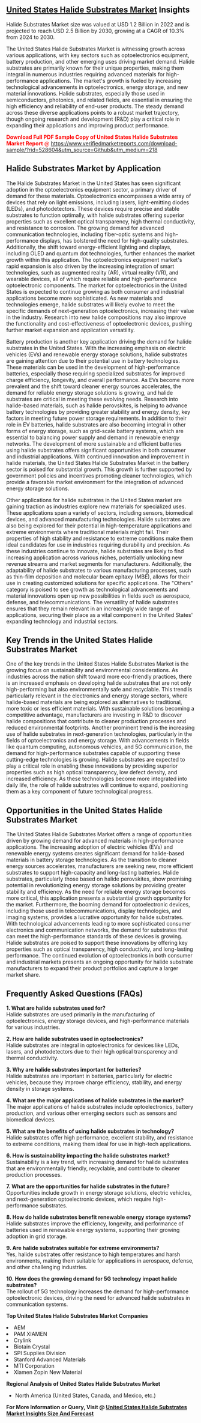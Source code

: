 <h2><a href="https://www.verifiedmarketreports.com/download-sample/?rid=528604&amp;utm_source=Github&amp;utm_medium=218" target="_blank">United States Halide Substrates Market</a> Insights</h2><p>Halide Substrates Market size was valued at USD 1.2 Billion in 2022 and is projected to reach USD 2.5 Billion by 2030, growing at a CAGR of 10.3% from 2024 to 2030.</p><p><p>The United States Halide Substrates Market is witnessing growth across various applications, with key sectors such as optoelectronics equipment, battery production, and other emerging uses driving market demand. Halide substrates are primarily known for their unique properties, making them integral in numerous industries requiring advanced materials for high-performance applications. The market's growth is fueled by increasing technological advancements in optoelectronics, energy storage, and new material innovations. Halide substrates, especially those used in semiconductors, photonics, and related fields, are essential in ensuring the high efficiency and reliability of end-user products. The steady demand across these diverse applications points to a robust market trajectory, though ongoing research and development (R&D) play a critical role in expanding their applications and improving product performance. <p><span class=""><span style="color: #ff0000;"><strong>Download Full PDF Sample Copy of United States Halide Substrates Market Report</strong> @ </span><a href="https://www.verifiedmarketreports.com/download-sample/?rid=528604&amp;utm_source=Github&amp;utm_medium=218" target="_blank">https://www.verifiedmarketreports.com/download-sample/?rid=528604&amp;utm_source=Github&amp;utm_medium=218</a></span></p></p> <h2>Halide Substrates Market by Application</h2> <p>The Halide Substrates Market in the United States has seen significant adoption in the optoelectronics equipment sector, a primary driver of demand for these materials. Optoelectronics encompasses a wide array of devices that rely on light emissions, including lasers, light-emitting diodes (LEDs), and photodetectors. These devices require precise and stable substrates to function optimally, with halide substrates offering superior properties such as excellent optical transparency, high thermal conductivity, and resistance to corrosion. The growing demand for advanced communication technologies, including fiber-optic systems and high-performance displays, has bolstered the need for high-quality substrates. Additionally, the shift toward energy-efficient lighting and displays, including OLED and quantum dot technologies, further enhances the market growth within this application. The optoelectronics equipment market's rapid expansion is also driven by the increasing integration of smart technologies, such as augmented reality (AR), virtual reality (VR), and wearable devices, all of which require reliable and high-performance optoelectronic components. The market for optoelectronics in the United States is expected to continue growing as both consumer and industrial applications become more sophisticated. As new materials and technologies emerge, halide substrates will likely evolve to meet the specific demands of next-generation optoelectronics, increasing their value in the industry. Research into new halide compositions may also improve the functionality and cost-effectiveness of optoelectronic devices, pushing further market expansion and application versatility. <p>Battery production is another key application driving the demand for halide substrates in the United States. With the increasing emphasis on electric vehicles (EVs) and renewable energy storage solutions, halide substrates are gaining attention due to their potential use in battery technologies. These materials can be used in the development of high-performance batteries, especially those requiring specialized substrates for improved charge efficiency, longevity, and overall performance. As EVs become more prevalent and the shift toward cleaner energy sources accelerates, the demand for reliable energy storage solutions is growing, and halide substrates are critical in meeting these evolving needs. Research into halide-based materials, such as halide perovskites, is helping to advance battery technologies by providing greater stability and energy density, key factors in meeting future power storage requirements. In addition to their role in EV batteries, halide substrates are also becoming integral in other forms of energy storage, such as grid-scale battery systems, which are essential to balancing power supply and demand in renewable energy networks. The development of more sustainable and efficient batteries using halide substrates offers significant opportunities in both consumer and industrial applications. With continued innovation and improvement in halide materials, the United States Halide Substrates Market in the battery sector is poised for substantial growth. This growth is further supported by government policies and incentives promoting cleaner technologies, which provide a favorable market environment for the integration of advanced energy storage solutions. <p>Other applications for halide substrates in the United States market are gaining traction as industries explore new materials for specialized uses. These applications span a variety of sectors, including sensors, biomedical devices, and advanced manufacturing technologies. Halide substrates are also being explored for their potential in high-temperature applications and extreme environments where traditional materials might fail. Their properties of high stability and resistance to extreme conditions make them ideal candidates for use in industries requiring durability and precision. As these industries continue to innovate, halide substrates are likely to find increasing application across various niches, potentially unlocking new revenue streams and market segments for manufacturers. Additionally, the adaptability of halide substrates to various manufacturing processes, such as thin-film deposition and molecular beam epitaxy (MBE), allows for their use in creating customized solutions for specific applications. The "Others" category is poised to see growth as technological advancements and material innovations open up new possibilities in fields such as aerospace, defense, and telecommunications. The versatility of halide substrates ensures that they remain relevant in an increasingly wide range of applications, securing their place as a vital component in the United States' expanding technology and industrial sectors. <h2>Key Trends in the United States Halide Substrates Market</h2> <p>One of the key trends in the United States Halide Substrates Market is the growing focus on sustainability and environmental considerations. As industries across the nation shift toward more eco-friendly practices, there is an increased emphasis on developing halide substrates that are not only high-performing but also environmentally safe and recyclable. This trend is particularly relevant in the electronics and energy storage sectors, where halide-based materials are being explored as alternatives to traditional, more toxic or less efficient materials. With sustainable solutions becoming a competitive advantage, manufacturers are investing in R&D to discover halide compositions that contribute to cleaner production processes and reduced environmental footprints. Another prominent trend is the increasing use of halide substrates in next-generation technologies, particularly in the fields of optoelectronics and energy storage. With advancements in fields like quantum computing, autonomous vehicles, and 5G communication, the demand for high-performance substrates capable of supporting these cutting-edge technologies is growing. Halide substrates are expected to play a critical role in enabling these innovations by providing superior properties such as high optical transparency, low defect density, and increased efficiency. As these technologies become more integrated into daily life, the role of halide substrates will continue to expand, positioning them as a key component of future technological progress. <h2>Opportunities in the United States Halide Substrates Market</h2> <p>The United States Halide Substrates Market offers a range of opportunities driven by growing demand for advanced materials in high-performance applications. The increasing adoption of electric vehicles (EVs) and renewable energy systems creates significant demand for halide-based materials in battery storage technologies. As the transition to cleaner energy sources accelerates, manufacturers are seeking new, more efficient substrates to support high-capacity and long-lasting batteries. Halide substrates, particularly those based on halide perovskites, show promising potential in revolutionizing energy storage solutions by providing greater stability and efficiency. As the need for reliable energy storage becomes more critical, this application presents a substantial growth opportunity for the market. Furthermore, the booming demand for optoelectronic devices, including those used in telecommunications, display technologies, and imaging systems, provides a lucrative opportunity for halide substrates. With technological advancements leading to more sophisticated consumer electronics and communication networks, the demand for substrates that can meet the high-performance standards of these devices is growing. Halide substrates are poised to support these innovations by offering key properties such as optical transparency, high conductivity, and long-lasting performance. The continued evolution of optoelectronics in both consumer and industrial markets presents an ongoing opportunity for halide substrate manufacturers to expand their product portfolios and capture a larger market share. <h2>Frequently Asked Questions (FAQs)</h2> <p><strong>1. What are halide substrates used for?</strong><br>Halide substrates are used primarily in the manufacturing of optoelectronics, energy storage devices, and high-performance materials for various industries.</p> <p><strong>2. How are halide substrates used in optoelectronics?</strong><br>Halide substrates are integral in optoelectronics for devices like LEDs, lasers, and photodetectors due to their high optical transparency and thermal conductivity.</p> <p><strong>3. Why are halide substrates important for batteries?</strong><br>Halide substrates are important in batteries, particularly for electric vehicles, because they improve charge efficiency, stability, and energy density in storage systems.</p> <p><strong>4. What are the major applications of halide substrates in the market?</strong><br>The major applications of halide substrates include optoelectronics, battery production, and various other emerging sectors such as sensors and biomedical devices.</p> <p><strong>5. What are the benefits of using halide substrates in technology?</strong><br>Halide substrates offer high performance, excellent stability, and resistance to extreme conditions, making them ideal for use in high-tech applications.</p> <p><strong>6. How is sustainability impacting the halide substrates market?</strong><br>Sustainability is a key trend, with increasing demand for halide substrates that are environmentally friendly, recyclable, and contribute to cleaner production processes.</p> <p><strong>7. What are the opportunities for halide substrates in the future?</strong><br>Opportunities include growth in energy storage solutions, electric vehicles, and next-generation optoelectronic devices, which require high-performance substrates.</p> <p><strong>8. How do halide substrates benefit renewable energy storage systems?</strong><br>Halide substrates improve the efficiency, longevity, and performance of batteries used in renewable energy systems, supporting their growing adoption in grid storage.</p> <p><strong>9. Are halide substrates suitable for extreme environments?</strong><br>Yes, halide substrates offer resistance to high temperatures and harsh environments, making them suitable for applications in aerospace, defense, and other challenging industries.</p> <p><strong>10. How does the growing demand for 5G technology impact halide substrates?</strong><br>The rollout of 5G technology increases the demand for high-performance optoelectronic devices, driving the need for advanced halide substrates in communication systems.</p></p><p><strong>Top United States Halide Substrates Market Companies</strong></p><div data-test-id=""><p><li>AEM</li><li> PAM XIAMEN</li><li> Crylink</li><li> Biotain Crystal</li><li> SPI Supplies Division</li><li> Stanford Advanced Materials</li><li> MTI Corporation</li><li> Xiamen Zopin New Material</li></p><div><strong>Regional Analysis of&nbsp;United States Halide Substrates Market</strong></div><ul><li dir="ltr"><p dir="ltr">North America&nbsp;(United States, Canada, and Mexico, etc.)</p></li></ul><p><strong>For More Information or Query, Visit @&nbsp;</strong><strong><a href="https://www.verifiedmarketreports.com/product/halide-substrates-market/?utm_source=Github&amp;utm_medium=218" target="_blank">United States Halide Substrates Market Insights Size And Forecast</a></strong></p></div>
